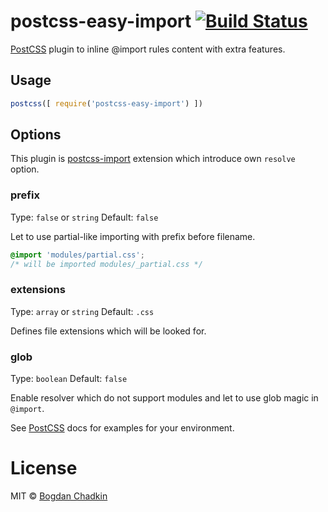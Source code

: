 # postcss-easy-import [![Build Status][ci-img]][ci]

[PostCSS] plugin to inline @import rules content with extra features.

[postcss-import]: https://github.com/postcss/postcss-import
[PostCSS]: https://github.com/postcss/postcss
[ci-img]: https://travis-ci.org/TrySound/postcss-easy-import.svg
[ci]: https://travis-ci.org/TrySound/postcss-easy-import

## Usage

```js
postcss([ require('postcss-easy-import') ])
```

## Options

This plugin is [postcss-import] extension which introduce own `resolve` option.

### prefix

Type: `false` or `string`
Default: `false`

Let to use partial-like importing with prefix before filename.

```css
@import 'modules/partial.css';
/* will be imported modules/_partial.css */
```

### extensions

Type: `array` or `string`
Default: `.css`

Defines file extensions which will be looked for.

### glob

Type: `boolean`
Default: `false`

Enable resolver which do not support modules and let to use glob magic in `@import`.

See [PostCSS] docs for examples for your environment.

# License

MIT © [Bogdan Chadkin](mailto:trysound@yandex.ru)
